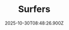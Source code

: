 ---
title: "Surfers"
description: ""
image: "/uploads/photos/1761814106892-Surfers.webp"
thumbnail: "/uploads/photos/1761814106892-Surfers-thumb.webp"
width: 6000
height: 4000
featured: false
date: 2025-10-30T08:48:26.900Z
order: 0
---